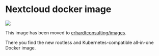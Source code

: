# Nextcloud docker image

![](https://s32.postimg.org/69nev7aol/Nextcloud_logo.png)

This image has been moved to [erhardtconsulting/images](https://github.com/erhardtconsulting/images/tree/main/nextcloud).

There you find the new rootless and Kubernetes-compatible all-in-one Docker image.
